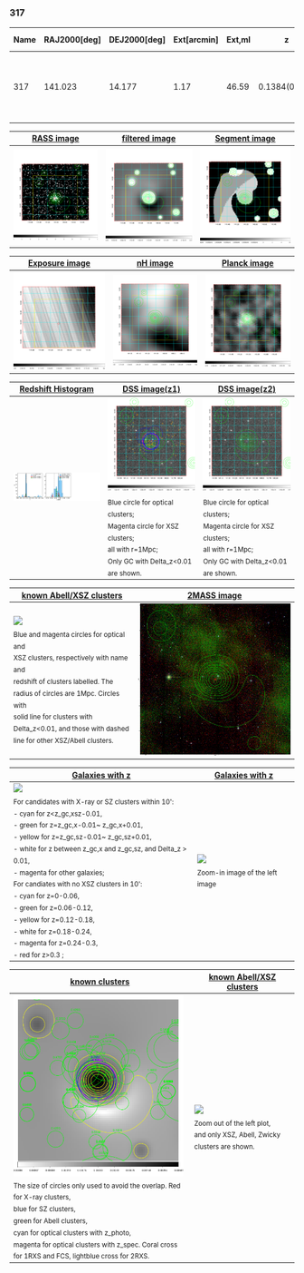 <div STYLE="page-break-after: always;"></div>

### 317

|Name|RAJ2000[deg]|DEJ2000[deg] |Ext[arcmin]| Ext,ml | z | z_src| C|GC(XSZ,Delta_z<0.01)| GC(OPT,Delta_z<0.01)|GC| R_sig[arcmin] | R500[arcmin] | R500[Mpc]| CRsig[c/s] | CR500[c/s] |L500[1E44 erg/s]|F500[1E-12 erg/s/cm^2]| M500[1E14 Msun]|Tx[keV]|Cnt_sig|Beta|Rc[arcmin]|Comment|Alias|
|---|---|---|---|---|---|------|---|--------|---------|----------|---|---|---|---|---|---|---|---|---|---|---|---|---|---|
|317| 141.023| 14.177| 1.17| 46.59| 0.1384(0.005)| z1, z_xsz| B| F20, MCXC, PSZ2, Tar, XB| A, C, N, W| A, C, F20, MCXC, N, PSZ2, Tar, W, XB| 7.338| 7.818| 1.146| 0.350(0.041)| 0.354(0.041)| 3.503(0.168)| 6.861(0.330)| 4.90(0.11)| 5.96(0.09)| 131.4| 0.890(-0.108+0.078)| 3.131(-0.564+0.404)| -| k055|

|[RASS image](../image/317/317_img.pdf)|[filtered image](../image/317/317_fil.pdf)|[Segment image](../image/317/317_seg.pdf)|
|-------------------|--------------------|-------------------|
| <img src="../image/317/317_img.png" width="300">  | <img src="../image/317/317_fil.png" width="300">   | <img src="../image/317/317_seg.png" width="300">  |

|[Exposure image](../image/317/317_mex.pdf)| [nH image](../image/317/317_nh.pdf)| [Planck image](../image/317/317_p.pdf)|
|-------------------|--------------------|-------------------|
|<img src="../image/317/317_mex.png" width="300">   | <img src="../image/317/317_nh.png" width="300">    | <img src="../image/317/317_p.png" width="300"> |

|[Redshift Histogram](../image/317/317_zg.pdf) | [DSS image(z1)](../image/317/317_dss_z1.pdf)      |  [DSS image(z2)](../image/317/317_dss_z2.pdf)    |
|-------------------|--------------------|-------------------|
|<img src="../image/317/317_zg.png" width="300"> |<img src="../image/317/317_dss_z1.png" width="300"> <sub><br>Blue circle for optical clusters; <br>Magenta circle for XSZ clusters; <br>all with r=1Mpc; <br>Only GC with Delta_z<0.01 are shown. </sub>| <img src="../image/317/317_dss_z2.png" width="300"><sub><br>Blue circle for optical clusters; <br>Magenta circle for XSZ clusters; <br>all with r=1Mpc; <br>Only GC with Delta_z<0.01 are shown. </sub> |

|[known Abell/XSZ clusters](../image/317/317_m.pdf) | [2MASS image](../image/317/317_2mass.pdf)      |
|-------------------|-------------------|
|<img src=../image/317/317_m.png width="300"> <br><sub>Blue and magenta circles for optical and <br>XSZ clusters, respectively with name and <br>redshift of clusters labelled. The <br>radius of circles are 1Mpc. Circles with <br>solid line for clusters with <br>Delta_z<0.01, and those with dashed <br>line for other XSZ/Abell clusters.        </sub>|<img src="../image/317/317_2mass.png" width="300">  |

|[Galaxies with z](../image/317/317_opt_ned.pdf) |[Galaxies with z](../image/317/317_opt_ned_zoom.pdf) |
|-------------------|-------------------|
| <img src=../image/317/317_opt_ned.png width="300"> <br><sub> For candidates with X-ray or SZ clusters within 10': <br> - cyan for z<z_gc,xsz-0.01, <br> - green for z=z_gc,x-0.01~ z_gc,x+0.01, <br> - yellow for z=z_gc,sz-0.01~ z_gc,sz+0.01, <br> - white for z between z_gc,x and z_gc,sz, and Delta_z > 0.01, <br> - magenta for other galaxies; <br>For candiates with no XSZ clusters in 10': <br> - cyan for z=0-0.06, <br> - green for z=0.06-0.12, <br> - yellow for z=0.12-0.18, <br> - white for z=0.18-0.24, <br> - magenta for z=0.24-0.3, <br> - red for z>0.3 ;  </sub>|<img src=../image/317/317_opt_ned_zoom.png width="300">  <br><sub> Zoom-in image of the left image</sub>|

|[known clusters](../image/317/317_gc.pdf) |[known Abell/XSZ clusters](../image/317/317_gc_large.pdf) |
|-------------------|-------------------|
| <img src=../image/317/317_gc.png width="300"> <br><sub> The size of circles only used to avoid the overlap. Red for X-ray clusters, <br> blue for SZ clusters, <br> green for Abell clusters, <br> cyan for optical clusters with z_photo, <br> magenta for optical clusters with z_spec. Coral cross for 1RXS and FCS, lightblue cross for 2RXS. </sub>|<img src=../image/317/317_gc_large.png width="300"> <br><sub> Zoom out of the left plot, <br> and only XSZ, Abell, Zwicky clusters are shown. </sub> |



